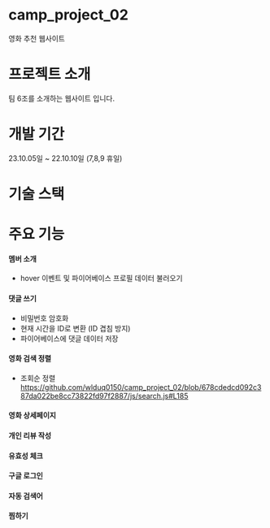 # camp_project_02
영화 추천 웹사이트

# 프로젝트 소개
팀 6조를 소개하는 웹사이트 입니다.

# 개발 기간
23.10.05일 ~ 22.10.10일 (7,8,9 휴일)

# 기술 스택

# 주요 기능
#### 멤버 소개
- hover 이벤트 및 파이어베이스 프로필 데이터 불러오기 

#### 댓글 쓰기
- 비밀번호 암호화
- 현재 시간을 ID로 변환 (ID 겹침 방지)
- 파이어베이스에 댓글 데이터 저장

#### 영화 검색 정렬
- 조회순 정렬 https://github.com/wlduq0150/camp_project_02/blob/678cdedcd092c387da022be8cc73822fd97f2887/js/search.js#L185


#### 영화 상세페이지


#### 개인 리뷰 작성


#### 유효성 체크


#### 구글 로그인


#### 자동 검색어


#### 찜하기


